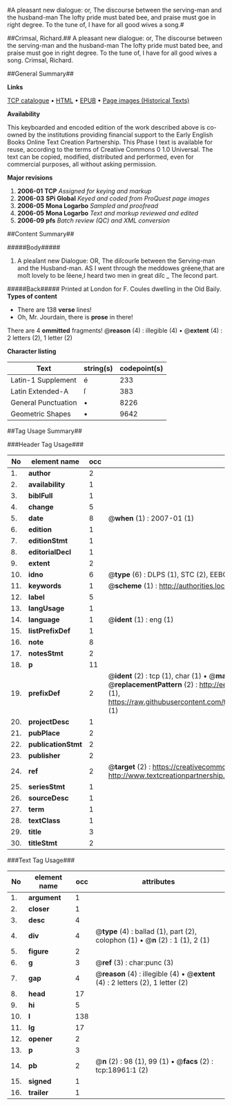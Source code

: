 #A pleasant new dialogue: or, The discourse between the serving-man and the husband-man The lofty pride must bated bee, and praise must goe in right degree. To the tune of, I have for all good wives a song.#

##Crimsal, Richard.##
A pleasant new dialogue: or, The discourse between the serving-man and the husband-man The lofty pride must bated bee, and praise must goe in right degree. To the tune of, I have for all good wives a song.
Crimsal, Richard.

##General Summary##

**Links**

[TCP catalogue](http://www.ota.ox.ac.uk/tcp/)  • 
[HTML](http://tei.it.ox.ac.uk/tcp/Texts-HTML/free/A19/A19009.html)  • 
[EPUB](http://tei.it.ox.ac.uk/tcp/Texts-EPUB/free/A19/A19009.epub) • 
[Page images (Historical Texts)](https://data.historicaltexts.jisc.ac.uk/view?pubId=eebo-99853571e&pageId=eebo-99853571e-18961-1)

**Availability**

This keyboarded and encoded edition of the
	       work described above is co-owned by the institutions
	       providing financial support to the Early English Books
	       Online Text Creation Partnership. This Phase I text is
	       available for reuse, according to the terms of Creative
	       Commons 0 1.0 Universal. The text can be copied,
	       modified, distributed and performed, even for
	       commercial purposes, all without asking permission.

**Major revisions**

1. __2006-01__ __TCP__ *Assigned for keying and markup*
1. __2006-03__ __SPi Global__ *Keyed and coded from ProQuest page images*
1. __2006-05__ __Mona Logarbo__ *Sampled and proofread*
1. __2006-05__ __Mona Logarbo__ *Text and markup reviewed and edited*
1. __2006-09__ __pfs__ *Batch review (QC) and XML conversion*

##Content Summary##

#####Body#####

1. A pleaſant new Dialogue: OR,
The diſcourſe between the Serving-man and the Husband-man.
AS I went through the meddowes gréene,that are moſt lovely to be ſéene,I heard two men in great diſc
    _ The ſecond part.

#####Back#####
Printed at London for F. Coules dwelling in the Old Baily.
**Types of content**

  * There are 138 **verse** lines!
  * Oh, Mr. Jourdain, there is **prose** in there!

There are 4 **ommitted** fragments! 
 @__reason__ (4) : illegible (4)  •  @__extent__ (4) : 2 letters (2), 1 letter (2)

**Character listing**


|Text|string(s)|codepoint(s)|
|---|---|---|
|Latin-1 Supplement|é|233|
|Latin Extended-A|ſ|383|
|General Punctuation|•|8226|
|Geometric Shapes|▪|9642|

##Tag Usage Summary##

###Header Tag Usage###

|No|element name|occ|attributes|
|---|---|---|---|
|1.|__author__|2||
|2.|__availability__|1||
|3.|__biblFull__|1||
|4.|__change__|5||
|5.|__date__|8| @__when__ (1) : 2007-01 (1)|
|6.|__edition__|1||
|7.|__editionStmt__|1||
|8.|__editorialDecl__|1||
|9.|__extent__|2||
|10.|__idno__|6| @__type__ (6) : DLPS (1), STC (2), EEBO-CITATION (1), PROQUEST (1), VID (1)|
|11.|__keywords__|1| @__scheme__ (1) : http://authorities.loc.gov/ (1)|
|12.|__label__|5||
|13.|__langUsage__|1||
|14.|__language__|1| @__ident__ (1) : eng (1)|
|15.|__listPrefixDef__|1||
|16.|__note__|8||
|17.|__notesStmt__|2||
|18.|__p__|11||
|19.|__prefixDef__|2| @__ident__ (2) : tcp (1), char (1)  •  @__matchPattern__ (2) : ([0-9\-]+):([0-9IVX]+) (1), (.+) (1)  •  @__replacementPattern__ (2) : http://eebo.chadwyck.com/downloadtiff?vid=$1&page=$2 (1), https://raw.githubusercontent.com/textcreationpartnership/Texts/master/tcpchars.xml#$1 (1)|
|20.|__projectDesc__|1||
|21.|__pubPlace__|2||
|22.|__publicationStmt__|2||
|23.|__publisher__|2||
|24.|__ref__|2| @__target__ (2) : https://creativecommons.org/publicdomain/zero/1.0/ (1), http://www.textcreationpartnership.org/docs/. (1)|
|25.|__seriesStmt__|1||
|26.|__sourceDesc__|1||
|27.|__term__|1||
|28.|__textClass__|1||
|29.|__title__|3||
|30.|__titleStmt__|2||


###Text Tag Usage###

|No|element name|occ|attributes|
|---|---|---|---|
|1.|__argument__|1||
|2.|__closer__|1||
|3.|__desc__|4||
|4.|__div__|4| @__type__ (4) : ballad (1), part (2), colophon (1)  •  @__n__ (2) : 1 (1), 2 (1)|
|5.|__figure__|2||
|6.|__g__|3| @__ref__ (3) : char:punc (3)|
|7.|__gap__|4| @__reason__ (4) : illegible (4)  •  @__extent__ (4) : 2 letters (2), 1 letter (2)|
|8.|__head__|17||
|9.|__hi__|5||
|10.|__l__|138||
|11.|__lg__|17||
|12.|__opener__|2||
|13.|__p__|3||
|14.|__pb__|2| @__n__ (2) : 98 (1), 99 (1)  •  @__facs__ (2) : tcp:18961:1 (2)|
|15.|__signed__|1||
|16.|__trailer__|1||
